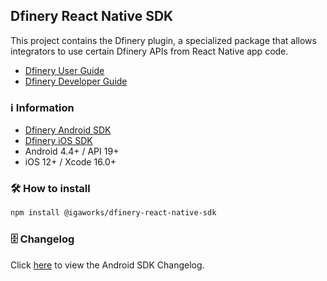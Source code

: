 ## Dfinery React Native SDK

This project contains the Dfinery plugin, a specialized package that allows integrators to use certain Dfinery APIs from React Native app code.

- [Dfinery User Guide](https://docs.dfinery.ai/user-guide)
- [Dfinery Developer Guide](https://docs.dfinery.ai/developer-guide/platform/reactnative)

### ℹ️ Information
- [Dfinery Android SDK](https://github.com/IGAWorksDev/dfinery-android-sdk)
- [Dfinery iOS SDK](https://github.com/IGAWorksDev/dfinery-ios-sdk)
- Android 4.4+ / API 19+
- iOS 12+ / Xcode 16.0+

### 🛠️ How to install

```sh
npm install @igaworks/dfinery-react-native-sdk
```

### 🗄️ Changelog

Click [here](./CHANGELOG.md) to view the Android SDK Changelog.